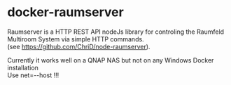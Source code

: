 # docker-raumserver
Raumserver is a HTTP REST API nodeJs library for controling the Raumfeld Multiroom System via simple HTTP commands.  
(see https://github.com/ChriD/node-raumserver).

Currently it works well on a QNAP NAS but not on any Windows Docker installation  
Use net=--host !!!

